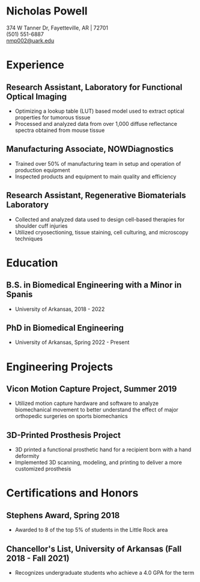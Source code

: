 # Nicholas Powell
374 W Tanner Dr, Fayetteville, AR | 72701  
(501) 551-6887  
nmp002@uark.edu  

# Experience  
## Research Assistant, Laboratory for Functional Optical Imaging    
* Optimizing a lookup table (LUT) based model used to extract optical properties for tumorous tissue  
* Processed and analyzed data from over 1,000 diffuse reflectance spectra obtained from mouse tissue

## Manufacturing Associate, NOWDiagnostics  
* Trained over 50% of manufacturing team in setup and operation of production equipment  
* Inspected products and equipment to main quality and efficiency  

## Research Assistant, Regenerative Biomaterials Laboratory  
* Collected and analyzed data used to design cell-based therapies for shoulder cuff injuries  
* Utilized cryosectioning, tissue staining, cell culturing, and microscopy techniques  

# Education

## B.S. in Biomedical Engineering with a Minor in Spanis  
* University of Arkansas, 2018 - 2022  

## PhD in Biomedical Engineering  
* University of Arkansas, Spring 2022 - Present
 
# Engineering Projects  

## Vicon Motion Capture Project, Summer 2019  
* Utilized motion capture hardware and software to analyze biomechanical movement to better understand the effect of major orthopedic surgeries on sports biomechanics  

## 3D-Printed Prosthesis Project  
* 3D printed a functional prosthetic hand for a recipient born with a hand deformity
* Implemented 3D scanning, modeling, and printing to deliver a more customized prosthesis  

# Certifications and Honors  

## Stephens Award, Spring 2018
* Awarded to 8 of the top 5% of students in the Little Rock area  

## Chancellor's List, University of Arkansas (Fall 2018 - Fall 2021)  
* Recognizes undergraduate students who achieve a 4.0 GPA for the term


                                     
                                     

